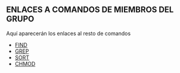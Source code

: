 ## ENLACES A COMANDOS DE MIEMBROS DEL GRUPO

Aquí aparecerán los enlaces al resto de comandos 

+ [FIND](https://github.com/JavierArnedo/manualLinux )
+ [GREP]()
+ [SORT](https://github.com/Carpetano/Manual )
+ [CHMOD](https://github.com/Angeeel04/manualLinux  ) 


